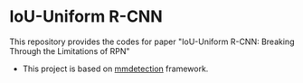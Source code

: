 # IoU-Uniform R-CNN
This repository provides the codes for paper "IoU-Uniform R-CNN: Breaking Through the Limitations of RPN"
- This project is based on [mmdetection](https://github.com/open-mmlab/mmdetection) framework.
